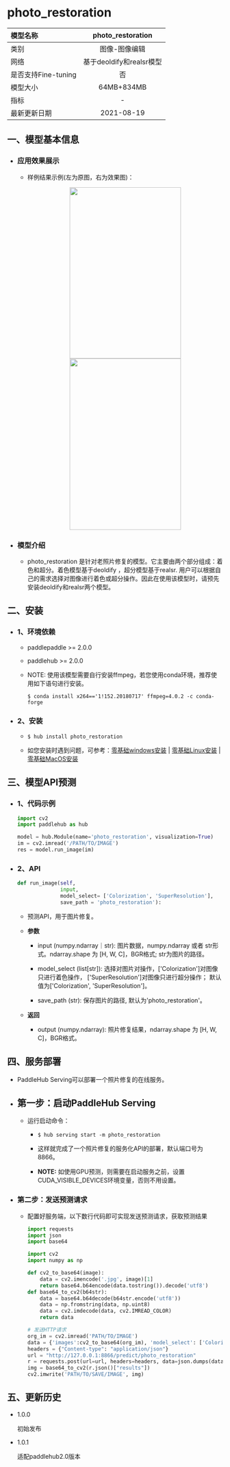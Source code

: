 # photo_restoration

|模型名称|photo_restoration|
| :--- | :---: | 
|类别|图像-图像编辑|
|网络|基于deoldify和realsr模型|
|是否支持Fine-tuning|否|
|模型大小|64MB+834MB|
|指标|-|
|最新更新日期|2021-08-19|



## 一、模型基本信息

- ### 应用效果展示
  - 样例结果示例(左为原图，右为效果图)：
    <p align="center">
    <img src="https://user-images.githubusercontent.com/35907364/130897828-d0c86b81-63d1-4e9a-8095-bc000b8c7ca8.jpg" width = "260" height = "400" hspace='10'/> <img src="https://user-images.githubusercontent.com/35907364/130897762-5c9fa711-62bc-4067-8d44-f8feff8c574c.png" width = "260" height = "400" hspace='10'/>
    </p>



- ### 模型介绍

    - photo_restoration 是针对老照片修复的模型。它主要由两个部分组成：着色和超分。着色模型基于deoldify
    ，超分模型基于realsr. 用户可以根据自己的需求选择对图像进行着色或超分操作。因此在使用该模型时，请预先安装deoldify和realsr两个模型。

## 二、安装

- ### 1、环境依赖

    - paddlepaddle >= 2.0.0

    - paddlehub >= 2.0.0

    - NOTE: 使用该模型需要自行安装ffmpeg，若您使用conda环境，推荐使用如下语句进行安装。

      ```shell
      $ conda install x264=='1!152.20180717' ffmpeg=4.0.2 -c conda-forge
      ```
   
- ### 2、安装
    - ```shell
      $ hub install photo_restoration
      ```
      
    -  如您安装时遇到问题，可参考：[零基础windows安装](../../../../docs/docs_ch/get_start/windows_quickstart.md)
      | [零基础Linux安装](../../../../docs/docs_ch/get_start/linux_quickstart.md) | [零基础MacOS安装](../../../../docs/docs_ch/get_start/mac_quickstart.md)



## 三、模型API预测
  - ### 1、代码示例

    ```python
    import cv2
    import paddlehub as hub

    model = hub.Module(name='photo_restoration', visualization=True)
    im = cv2.imread('/PATH/TO/IMAGE')
    res = model.run_image(im)

    ```
- ### 2、API


    ```python
    def run_image(self,
                  input,
                  model_select= ['Colorization', 'SuperResolution'],
                  save_path = 'photo_restoration'):
    ```

    - 预测API，用于图片修复。

    - **参数**

        - input (numpy.ndarray｜str): 图片数据，numpy.ndarray 或者 str形式。ndarray.shape 为 \[H, W, C\]，BGR格式; str为图片的路径。

        - model_select (list\[str\]): 选择对图片对操作，\['Colorization'\]对图像只进行着色操作， \['SuperResolution'\]对图像只进行超分操作；
        默认值为\['Colorization', 'SuperResolution'\]。

        - save_path (str): 保存图片的路径, 默认为'photo_restoration'。

    - **返回**

        - output (numpy.ndarray): 照片修复结果，ndarray.shape 为 \[H, W, C\]，BGR格式。



## 四、服务部署

- PaddleHub Serving可以部署一个照片修复的在线服务。

- ## 第一步：启动PaddleHub Serving

    - 运行启动命令：

        - ```shell
          $ hub serving start -m photo_restoration
          ```

        - 这样就完成了一个照片修复的服务化API的部署，默认端口号为8866。

        - **NOTE:** 如使用GPU预测，则需要在启动服务之前，设置CUDA\_VISIBLE\_DEVICES环境变量，否则不用设置。

- ### 第二步：发送预测请求

    - 配置好服务端，以下数行代码即可实现发送预测请求，获取预测结果

        ```python
        import requests
        import json
        import base64

        import cv2
        import numpy as np

        def cv2_to_base64(image):
            data = cv2.imencode('.jpg', image)[1]
            return base64.b64encode(data.tostring()).decode('utf8')
        def base64_to_cv2(b64str):
            data = base64.b64decode(b64str.encode('utf8'))
            data = np.fromstring(data, np.uint8)
            data = cv2.imdecode(data, cv2.IMREAD_COLOR)
            return data

        # 发送HTTP请求
        org_im = cv2.imread('PATH/TO/IMAGE')
        data = {'images':cv2_to_base64(org_im), 'model_select': ['Colorization', 'SuperResolution']}
        headers = {"Content-type": "application/json"}
        url = "http://127.0.0.1:8866/predict/photo_restoration"
        r = requests.post(url=url, headers=headers, data=json.dumps(data))
        img = base64_to_cv2(r.json()["results"])
        cv2.imwrite('PATH/TO/SAVE/IMAGE', img)
        ```

## 五、更新历史


* 1.0.0

  初始发布

* 1.0.1

  适配paddlehub2.0版本
